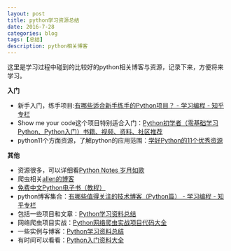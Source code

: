 ```yaml
---
layout: post
title: python学习资源总结
date: 2016-7-28
categories: blog
tags: [总结]
description: python相关博客
---
```


这里是学习过程中碰到的比较好的python相关博客与资源，记录下来，方便将来学习。          



**入门**          

- 新手入门，练手项目:[有哪些适合新手练手的Python项目？ - 学习编程 - 知乎专栏](https://zhuanlan.zhihu.com/p/22164270)
- Show me your code这个项目特别适合入门：[Python初学者（零基础学习Python、Python入门）书籍、视频、资料、社区推荐](https://github.com/Yixiaohan/codeparkshare)
- python11个方面资源，了解python的应用范围：[学好Python的11个优秀资源](https://zhuanlan.zhihu.com/p/21464202?refer=passer)


**其他**      

- 资源很多，可以详细看[Python Notes 岁月如歌](http://lovenight.github.io/Python/)
- 爬虫相关[allen的博客](http://allenwu.itscoder.com/python#undefined)   
- [免费中文Python电子书（教程）](http://foofish.net/blog/97/python-free-ebook)
- python博客集合：[有哪些值得关注的技术博客（Python篇） - 学习编程 - 知乎专栏](https://zhuanlan.zhihu.com/p/22370545)
- 包括一些项目和文章：[Python学习资料总结](https://zhuanlan.zhihu.com/p/22333205)
- 网络爬虫项目实战：[Python网络爬虫实战项目代码大全](https://zhuanlan.zhihu.com/p/22390905)
- 一些实例与博客：[Python学习资料总结](https://zhuanlan.zhihu.com/p/22333205)
- 有时间可以看看：[Python入门资料大全](http://michaelxiang.me/2015/12/02/python-files-list/)
